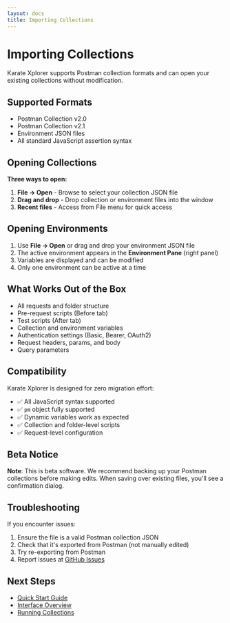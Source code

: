 ```yaml
---
layout: docs
title: Importing Collections
---
```


# Importing Collections

Karate Xplorer supports Postman collection formats and can open your existing collections without modification.

## Supported Formats

- Postman Collection v2.0
- Postman Collection v2.1
- Environment JSON files
- All standard JavaScript assertion syntax

## Opening Collections

**Three ways to open:**

1. **File → Open** - Browse to select your collection JSON file
2. **Drag and drop** - Drop collection or environment files into the window
3. **Recent files** - Access from File menu for quick access

## Opening Environments

1. Use **File → Open** or drag and drop your environment JSON file
2. The active environment appears in the **Environment Pane** (right panel)
3. Variables are displayed and can be modified
4. Only one environment can be active at a time

## What Works Out of the Box

- All requests and folder structure
- Pre-request scripts (Before tab)
- Test scripts (After tab)
- Collection and environment variables
- Authentication settings (Basic, Bearer, OAuth2)
- Request headers, params, and body
- Query parameters

## Compatibility

Karate Xplorer is designed for zero migration effort:

- ✅ All JavaScript syntax supported
- ✅ `pm` object fully supported
- ✅ Dynamic variables work as expected
- ✅ Collection and folder-level scripts
- ✅ Request-level configuration

## Beta Notice

**Note**: This is beta software. We recommend backing up your Postman collections before making edits. When saving over existing files, you'll see a confirmation dialog.

## Troubleshooting

If you encounter issues:

1. Ensure the file is a valid Postman collection JSON
2. Check that it's exported from Postman (not manually edited)
3. Try re-exporting from Postman
4. Report issues at [GitHub Issues](https://github.com/karatelabs/xplorer/issues)

## Next Steps

- [Quick Start Guide](quick-start/)
- [Interface Overview](interface/)
- [Running Collections](running/)

